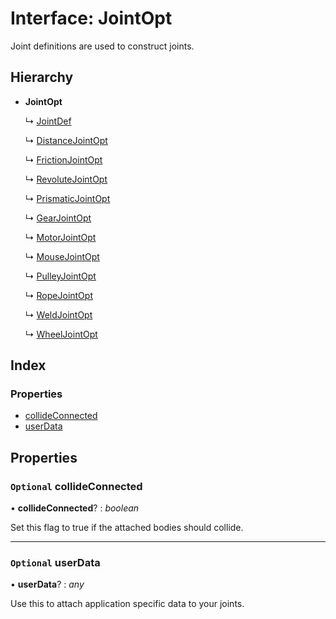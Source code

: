 
# Interface: JointOpt

Joint definitions are used to construct joints.

## Hierarchy

* **JointOpt**

  ↳ [JointDef](/api/interfaces/jointdef)

  ↳ [DistanceJointOpt](/api/interfaces/distancejointopt)

  ↳ [FrictionJointOpt](/api/interfaces/frictionjointopt)

  ↳ [RevoluteJointOpt](/api/interfaces/revolutejointopt)

  ↳ [PrismaticJointOpt](/api/interfaces/prismaticjointopt)

  ↳ [GearJointOpt](/api/interfaces/gearjointopt)

  ↳ [MotorJointOpt](/api/interfaces/motorjointopt)

  ↳ [MouseJointOpt](/api/interfaces/mousejointopt)

  ↳ [PulleyJointOpt](/api/interfaces/pulleyjointopt)

  ↳ [RopeJointOpt](/api/interfaces/ropejointopt)

  ↳ [WeldJointOpt](/api/interfaces/weldjointopt)

  ↳ [WheelJointOpt](/api/interfaces/wheeljointopt)

## Index

### Properties

* [collideConnected](/api/interfaces/jointopt#optional-collideconnected)
* [userData](/api/interfaces/jointopt#optional-userdata)

## Properties

### `Optional` collideConnected

• **collideConnected**? : *boolean*

Set this flag to true if the attached bodies
should collide.

___

### `Optional` userData

• **userData**? : *any*

Use this to attach application specific data to your joints.
